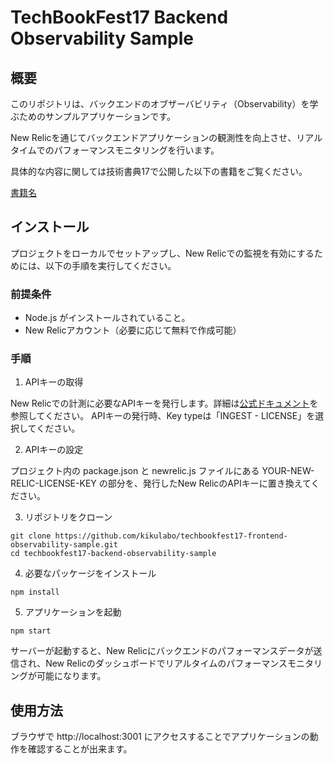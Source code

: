 # TechBookFest17 Backend Observability Sample

## 概要

このリポジトリは、バックエンドのオブザーバビリティ（Observability）を学ぶためのサンプルアプリケーションです。

New Relicを通じてバックエンドアプリケーションの観測性を向上させ、リアルタイムでのパフォーマンスモニタリングを行います。

具体的な内容に関しては技術書典17で公開した以下の書籍をご覧ください。

[書籍名](https://techbookfest.org/organization/v1cJ4zwUeTn3Lzsg0e6df2)

## インストール

プロジェクトをローカルでセットアップし、New Relicでの監視を有効にするためには、以下の手順を実行してください。

### 前提条件

- Node.js がインストールされていること。
- New Relicアカウント（必要に応じて無料で作成可能）

### 手順

1. APIキーの取得

New Relicでの計測に必要なAPIキーを発行します。詳細は[公式ドキュメント](https://docs.newrelic.com/docs/apis/intro-apis/new-relic-api-keys/)を参照してください。
APIキーの発行時、Key typeは「INGEST - LICENSE」を選択してください。

2. APIキーの設定

プロジェクト内の package.json と newrelic.js ファイルにある YOUR-NEW-RELIC-LICENSE-KEY の部分を、発行したNew RelicのAPIキーに置き換えてください。

3. リポジトリをクローン

```
git clone https://github.com/kikulabo/techbookfest17-frontend-observability-sample.git
cd techbookfest17-backend-observability-sample
```

4. 必要なパッケージをインストール

```
npm install
```

5. アプリケーションを起動

```
npm start
```

サーバーが起動すると、New Relicにバックエンドのパフォーマンスデータが送信され、New Relicのダッシュボードでリアルタイムのパフォーマンスモニタリングが可能になります。

## 使用方法

ブラウザで http://localhost:3001 にアクセスすることでアプリケーションの動作を確認することが出来ます。
